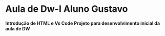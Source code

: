 # Aula de Dw-I Aluno Gustavo

<strong> Introdução de HTML e Vs Code <strong>
Projeto para desenvolvimento inicial da aula de DW
